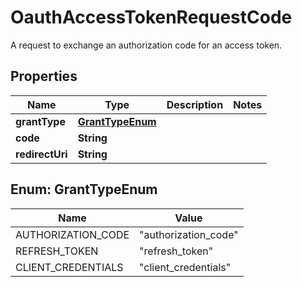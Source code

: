 

# OauthAccessTokenRequestCode

A request to exchange an authorization code for an access token.

## Properties

| Name | Type | Description | Notes |
|------------ | ------------- | ------------- | -------------|
|**grantType** | [**GrantTypeEnum**](#GrantTypeEnum) |  |  |
|**code** | **String** |  |  |
|**redirectUri** | **String** |  |  |



## Enum: GrantTypeEnum

| Name | Value |
|---- | -----|
| AUTHORIZATION_CODE | &quot;authorization_code&quot; |
| REFRESH_TOKEN | &quot;refresh_token&quot; |
| CLIENT_CREDENTIALS | &quot;client_credentials&quot; |



